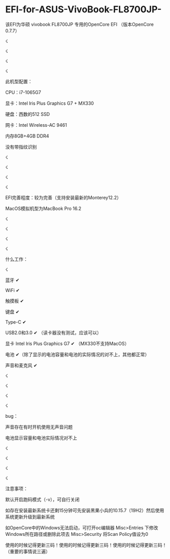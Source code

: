# EFI-for-ASUS-VivoBook-FL8700JP-

该EFI为华硕 vivobook FL8700JP 专用的OpenCore EFI （版本OpenCore 0.7.7）

☇

☇

☇

☇

此机型配置：


CPU：i7-1065G7


显卡：Intel lris Plus Graphics G7 + MX330


硬盘：西数的512 SSD


网卡：Intel Wireless-AC 9461

内存8GB+4GB DDR4


没有带指纹识别

☇

☇

☇

☇

EFI完善程度：较为完善（支持安装最新的Monterey12.2）


MacOS模拟机型为MacBook Pro 16.2

☇

☇

☇

☇

什么工作：

☇

蓝牙 ✔


WiFi  ✔


触摸板 ✔


键盘 ✔


Type-C ✔


USB2.0和3.0 ✔ （读卡器没有测试，应该可以）


显卡 Intel lris Plus Graphics G7 ✔ （MX330不支持MacOS）


电池 ✔（除了显示的电池容量和电池的实际情况的对不上，其他都正常）


声音和麦克风 ✔

☇

☇

☇

☇

bug：


声音存在有时开机使用无声音问题


电池显示容量和电池实际情况对不上

☇

☇

☇

☇

注意事项：


默认开启跑码模式（-v），可自行关闭


如存在安装最新系统卡还剩15分钟可先安装黑果小兵的10.15.7（19H2）然后使用系统更新升级到最新系统


如OpenCore中的Windows无法启动，可打开oc编辑器 Misc>Entries 下修改Windows所在路径或删除此项去 Misc>Security 将Scan Policy值设为0


使用的时候记得更新三码！使用的时候记得更新三码！使用的时候记得更新三码！（重要的事情说三遍）
